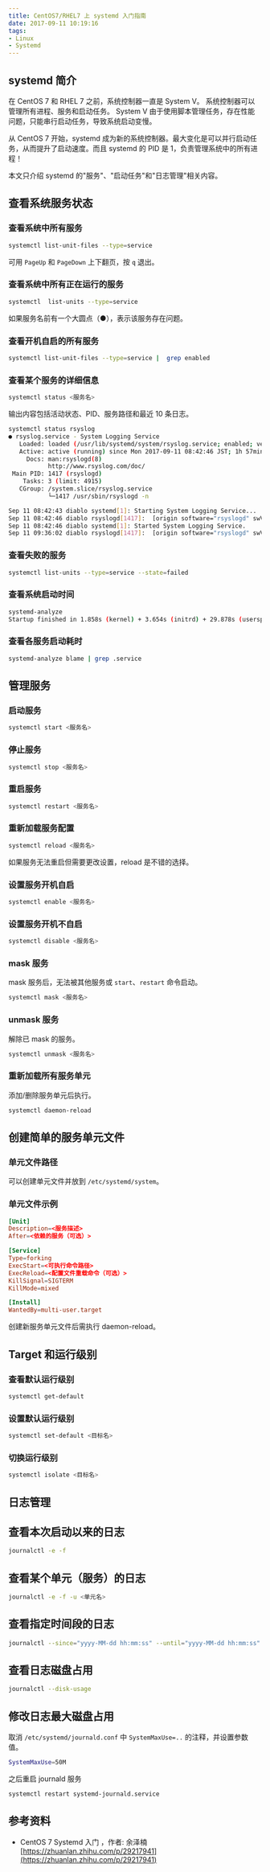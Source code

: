```yaml
---
title: CentOS7/RHEL7 上 systemd 入门指南
date: 2017-09-11 10:19:16
tags:
- Linux
- Systemd
---
```


## systemd 简介

在 CentOS 7 和 RHEL 7 之前，系统控制器一直是 System V。
系统控制器可以管理所有进程、服务和启动任务。
System V 由于使用脚本管理任务，存在性能问题，只能串行启动任务，导致系统启动变慢。

从 CentOS 7 开始，systemd 成为新的系统控制器。最大变化是可以并行启动任务，从而提升了启动速度。而且 systemd 的 PID 是 1，负责管理系统中的所有进程！

本文只介绍 systemd 的"服务"、"启动任务"和"日志管理"相关内容。

## 查看系统服务状态

### 查看系统中所有服务

```bash
systemctl list-unit-files --type=service
```

可用 `PageUp` 和 `PageDown` 上下翻页，按 `q` 退出。

### 查看系统中所有正在运行的服务

```bash
systemctl  list-units --type=service
```

如果服务名前有一个大圆点（●），表示该服务存在问题。

### 查看开机自启的所有服务

```bash
systemctl list-unit-files --type=service |  grep enabled
```

### 查看某个服务的详细信息

```bash
systemctl status <服务名>
```

输出内容包括活动状态、PID、服务路径和最近 10 条日志。

```bash
systemctl status rsyslog
● rsyslog.service - System Logging Service
   Loaded: loaded (/usr/lib/systemd/system/rsyslog.service; enabled; vendor preset: enabled)
   Active: active (running) since Mon 2017-09-11 08:42:46 JST; 1h 57min ago
     Docs: man:rsyslogd(8)
           http://www.rsyslog.com/doc/
 Main PID: 1417 (rsyslogd)
    Tasks: 3 (limit: 4915)
   CGroup: /system.slice/rsyslog.service
           └─1417 /usr/sbin/rsyslogd -n

Sep 11 08:42:43 diablo systemd[1]: Starting System Logging Service...
Sep 11 08:42:46 diablo rsyslogd[1417]:  [origin software="rsyslogd" swVersion="8.27.0" x-pid="1417" x-info="http://www.rsyslog.com"] start
Sep 11 08:42:46 diablo systemd[1]: Started System Logging Service.
Sep 11 09:36:02 diablo rsyslogd[1417]:  [origin software="rsyslogd" swVersion="8.27.0" x-pid="1417" x-info="http://www.rsyslog.com"] rsyslogd was HUPed
```

### 查看失败的服务

```bash
systemctl list-units --type=service --state=failed
```

### 查看系统启动时间

```bash
systemd-analyze
Startup finished in 1.858s (kernel) + 3.654s (initrd) + 29.878s (userspace) = 35.392s
```

### 查看各服务启动耗时

```bash
systemd-analyze blame | grep .service
```

## 管理服务

### 启动服务

```bash
systemctl start <服务名>
```

### 停止服务

```bash
systemctl stop <服务名>
```

### 重启服务

```bash
systemctl restart <服务名>
```

### 重新加载服务配置

```bash
systemctl reload <服务名>
```

如果服务无法重启但需要更改设置，reload 是不错的选择。

### 设置服务开机自启

```bash
systemctl enable <服务名>
```

### 设置服务开机不自启

```bash
systemctl disable <服务名>
```

### mask 服务

mask 服务后，无法被其他服务或 `start`、`restart` 命令启动。

```bash
systemctl mask <服务名>
```

### unmask 服务

解除已 mask 的服务。

```bash
systemctl unmask <服务名>
```

### 重新加载所有服务单元

添加/删除服务单元后执行。

```bash
systemctl daemon-reload
```

## 创建简单的服务单元文件

### 单元文件路径

可以创建单元文件并放到 `/etc/systemd/system`。

### 单元文件示例

```conf
[Unit]
Description=<服务描述>
After=<依赖的服务（可选）>

[Service]
Type=forking
ExecStart=<可执行命令路径>
ExecReload=<配置文件重载命令（可选）>
KillSignal=SIGTERM
KillMode=mixed

[Install]
WantedBy=multi-user.target
```

创建新服务单元文件后需执行 daemon-reload。

## Target 和运行级别

### 查看默认运行级别

```bash
systemctl get-default
```

### 设置默认运行级别

```bash
systemctl set-default <目标名>
```

### 切换运行级别

```bash
systemctl isolate <目标名>
```

## 日志管理

## 查看本次启动以来的日志

```bash
journalctl -e -f
```

## 查看某个单元（服务）的日志

```bash
journalctl -e -f -u <单元名>
```

## 查看指定时间段的日志

```bash
journalctl --since="yyyy-MM-dd hh:mm:ss" --until="yyyy-MM-dd hh:mm:ss"
```

## 查看日志磁盘占用

```bash
journalctl --disk-usage
```

## 修改日志最大磁盘占用

取消 `/etc/systemd/journald.conf` 中 `SystemMaxUse=..` 的注释，并设置参数值。

```bash
SystemMaxUse=50M
```

之后重启 journald 服务

```bash
systemctl restart systemd-journald.service
```

## 参考资料

- CentOS 7 Systemd 入门 ，作者: 余泽楠 [https://zhuanlan.zhihu.com/p/29217941](https://zhuanlan.zhihu.com/p/29217941)
